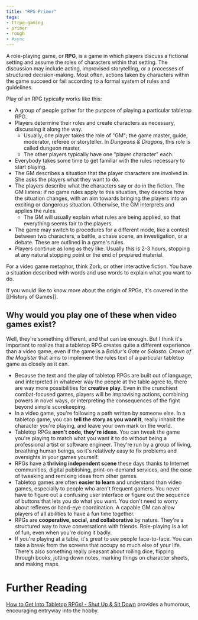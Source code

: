 ```yaml
---
title: "RPG Primer"
tags:
- ttrpg-gaming
- primer
- rough
- #sync
---
```


A role-playing game, or **RPG**, is a game in which players discuss a fictional setting and assume the roles of characters within that setting. The discussion may include acting, improvised storytelling, or a processes of structured decision-making. Most often, actions taken by characters within the game succeed or fail according to a formal system of rules and guidelines.

Play of an RPG typically works like this:
- A group of people gather for the purpose of playing a particular tabletop RPG.
- Players determine their roles and create characters as necessary, discussing it along the way.
	- Usually, one player takes the role of "GM"; the game master, guide, moderator, referee or storyteller. In *Dungeons & Dragons*, this role is called dungeon master.
	- The other players typically have one "player character" each.
- Everybody takes some time to get familiar with the rules necessary to start playing.
- The GM describes a situation that the player characters are involved in. She asks the players what they want to do.
- The players describe what the characters say or do in the fiction.  The GM listens: if no game rules apply to this situation, they describe how the situation changes, with an aim towards bringing the players into an exciting or dangerous situation. Otherwise, the GM interprets and applies the rules.
	- The GM will usually explain what rules are being applied, so that everything seems fair to the players.
- The game may switch to procedures for a different mode, like a contest between two characters, a battle, a chase scene, an investigation, or a debate. These are outlined in a game's rules.
- Players continue as long as they like. Usually this is 2-3 hours, stopping at any natural stopping point or the end of prepared material.

For a video game metaphor, think Zork, or other interactive fiction. You have a situation described with words and use words to explain what you want to do.

If you would like to know more about the origin of RPGs, it's covered in the [[History of Games]].

## Why would you play one of these when video games exist?

Well, they're something different, and that can be enough. But I think it's important to realize that a tabletop RPG creates quite a different experience than a video game, even if the game is a *Baldur's Gate* or *Solasta: Crown of the Magister* that aims to implement the rules text of a particular tabletop game as closely as it can.

- Because the text and the play of tabletop RPGs are built out of language, and interpreted in whatever way the people at the table agree to, there are way more possibilities for **creative play**. Even in the crunchiest combat-focused games, players will be improvising actions, combining powers in novel ways, or interpreting the consequences of the fight beyond simple scorekeeping.
- In a video game, you're following a path written by someone else. In a tabletop game, you can **tell the story as you want it**, really inhabit the character you're playing, and leave your own mark on the world.
- Tabletop RPGs **aren't code, they're ideas**. You can tweak the game you're playing to match what you want it to do without being a professional artist or software engineer. They're run by a group of living, breathing human beings, so it's relatively easy to fix problems and oversights in your games yourself.
- RPGs have a **thriving independent scene** these days thanks to Internet communities, digital publishing, print-on-demand services, and the ease of tweaking and remixing ideas from other games.
- Tabletop games are often **easier to learn** and understand than video games, especially to people who aren't frequent gamers. You never have to figure out a confusing user interface or figure out the sequence of buttons that lets you do what you want. You don't need to worry about reflexes or hand-eye coordination. A capable GM can allow players of all abilities to have a fun time together.
- RPGs are **cooperative, social, and collaborative** by nature. They're a structured way to have conversations with friends. Role-playing is a lot of fun, even when you're doing it badly.
- If you're playing at a table, it's great to see people face-to-face. You can take a break from the screens that occupy so much else of your life. There's also something really pleasant about rolling dice, flipping through books, jotting down notes, marking things on character sheets, and making maps.

# Further Reading

[How to Get Into Tabletop RPGs! - Shut Up & Sit Down](https://www.youtube.com/watch?v=N9NtdF51GWE) provides a humorous, encouraging entryway into the hobby.